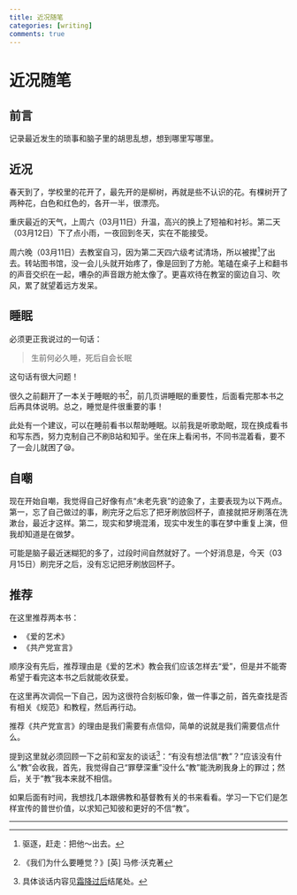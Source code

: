 ```yaml
---
title: 近况随笔
categories: [writing]
comments: true
---
```


# 近况随笔

## 前言

记录最近发生的琐事和脑子里的胡思乱想，想到哪里写哪里。

## 近况

春天到了，学校里的花开了，最先开的是柳树，再就是些不认识的花。有棵树开了两种花，白色和红色的，各开一半，很漂亮。

重庆最近的天气，上周六（03月11日）升温，高兴的换上了短袖和衬衫。第二天（03月12日）下了点小雨，一夜回到冬天，实在不能接受。

周六晚（03月11日）去教室自习，因为第二天四六级考试清场，所以被撵[^1]了出去。转站图书馆，没一会儿头就开始疼了，像是回到了方舱。笔磕在桌子上和翻书的声音交织在一起，嘈杂的声音跟方舱太像了。更喜欢待在教室的窗边自习、吹风，累了就望着远方发呆。

## 睡眠

必须更正我说过的一句话：

> 生前何必久睡，死后自会长眠

这句话有很大问题！

很久之前翻开了一本关于睡眠的书[^2]，前几页讲睡眠的重要性，后面看完那本书之后再具体说明。总之，睡觉是件很重要的事！

此处有一个建议，可以在睡前看书以帮助睡眠。以前我是听歌助眠，现在换成看书和写东西，努力克制自己不刷B站和知乎。坐在床上看闲书，不同书混着看，要不了一会儿就困了😪。

## 自嘲

现在开始自嘲，我觉得自己好像有点“未老先衰”的迹象了，主要表现为以下两点。第一，忘了自己做过的事，刷完牙之后忘了把牙刷放回杯子，直接就把牙刷落在洗漱台，最近才这样。第二，现实和梦境混淆，现实中发生的事在梦中重复上演，但我却知道是在做梦。

可能是脑子最近迷糊犯的多了，过段时间自然就好了。一个好消息是，今天（03月15日）刷完牙之后，没有忘记把牙刷放回杯子。

## 推荐

在这里推荐两本书：

- 《爱的艺术》
- 《共产党宣言》

顺序没有先后，推荐理由是《爱的艺术》教会我们应该怎样去“爱”，但是并不能寄希望于看完这本书之后就能收获爱。

在这里再次调侃一下自己，因为这很符合刻板印象，做一件事之前，首先查找是否有相关《规范》和教程，然后再行动。

推荐《共产党宣言》的理由是我们需要有点信仰，简单的说就是我们需要信点什么。

提到这里就必须回顾一下之前和室友的谈话[^3]：“有没有想法信“教”？”应该没有什么“教”会收我，首先，我觉得自己“罪孽深重”没什么“教”能洗刷我身上的罪过；然后，关于“教”我本来就不相信。

如果后面有时间，我想找几本跟佛教和基督教有关的书来看看。学习一下它们是怎样宣传的普世价值，以求知己知彼和更好的不信“教”。

---

[^1]:驱逐，赶走：把他～出去。
[^2]:《我们为什么要睡觉？》[英] 马修·沃克著
[^3]: 具体谈话内容见[霜降过后](https://qiulinxin.github.io/2022-10/%E9%9C%9C%E9%99%8D%E8%BF%87%E5%90%8E)结尾处。
